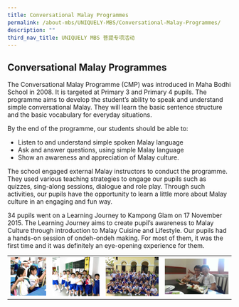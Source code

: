 ```yaml
---
title: Conversational Malay Programmes
permalink: /about-mbs/UNIQUELY-MBS/Conversational-Malay-Programmes/
description: ""
third_nav_title: UNIQUELY MBS 菩提专项活动
---
```

## Conversational Malay Programmes

The Conversational Malay Programme (CMP) was introduced in Maha Bodhi School in 2008. It is targeted at Primary 3 and Primary 4 pupils. The programme aims to develop the student’s ability to speak and understand simple conversational Malay. They will learn the basic sentence structure and the basic vocabulary for everyday situations.

By the end of the programme, our students should be able to:

*   Listen to and understand simple spoken Malay language
*   Ask and answer questions, using simple Malay language
*   Show an awareness and appreciation of Malay culture.

The school engaged external Malay instructors to conduct the programme. They used various teaching strategies to engage our pupils such as quizzes, sing-along sessions, dialogue and role play. Through such activities, our pupils have the opportunity to learn a little more about Malay culture in an engaging and fun way.

34 pupils went on a Learning Journey to Kampong Glam on 17 November 2015. The Learning Journey aims to create pupil’s awareness to Malay Culture through introduction to Malay Cuisine and Lifestyle. Our pupils had a hands-on session of ondeh-ondeh making. For most of them, it was the first time and it was definitely an eye-opening experience for them.


|  |  |  | |
| -------- | -------- | -------- | -------- |
| ![](/images/cmp-1.jpeg)     | ![](/images/cmp-2.jpeg)     | ![](/images/cmp-3.jpeg)     | ![](/images/cmp-4.jpeg)  |